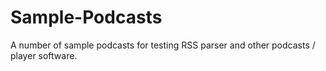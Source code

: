 # Sample-Podcasts
A number of sample podcasts for testing RSS parser and other podcasts / player software.
